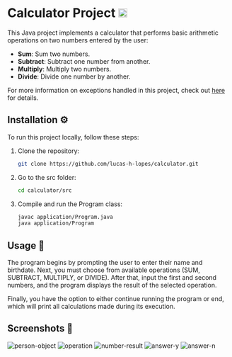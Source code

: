 # Calculator Project  <img src="https://emojicdn.elk.sh/📟" width="20" height="20" alt="calculator">

This Java project implements a calculator that performs basic arithmetic operations on two numbers entered by the user:

- **Sum**: Sum two numbers.
- **Subtract**: Subtract one number from another.
- **Multiply**: Multiply two numbers.
- **Divide**: Divide one number by another.

For more information on exceptions handled in this project, check out [here](https://github.com/lucas-h-lopes/calculator/blob/main/src/README.md) for details.

## Installation ⚙️

To run this project locally, follow these steps:

1. Clone the repository:
   ```bash
   git clone https://github.com/lucas-h-lopes/calculator.git
   
2. Go to the src folder: 
    ```bash 
   cd calculator/src

3. Compile and run the Program class:
    ```bash
   javac application/Program.java
   java application/Program

## Usage 🧠

The program begins by prompting the user to enter their name and birthdate. Next, you must choose from available operations (SUM, SUBTRACT, MULTIPLY, or DIVIDE). After that, input the first and second numbers, and the program displays the result of the selected operation.

Finally, you have the option to either continue running the program or end, which will print all calculations made during its execution.

## Screenshots 📸

<img src="https://raw.githubusercontent.com/lucas-h-lopes/calculator/main/images/program-execution/person-object.png" alt="person-object">

<img src="https://raw.githubusercontent.com/lucas-h-lopes/calculator/main/images/program-execution/operation-enum.png" alt="operation">

<img src="https://raw.githubusercontent.com/lucas-h-lopes/calculator/main/images/program-execution/numbers-and-result.png" alt="number-result">

<img src="https://raw.githubusercontent.com/lucas-h-lopes/calculator/main/images/program-execution/answer-yes.png" alt="answer-y">

<img src="https://raw.githubusercontent.com/lucas-h-lopes/calculator/main/images/program-execution/answer-no.png" alt="answer-n">
